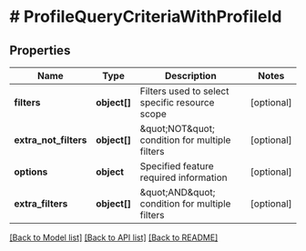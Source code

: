 # # ProfileQueryCriteriaWithProfileId

## Properties

Name | Type | Description | Notes
------------ | ------------- | ------------- | -------------
**filters** | **object[]** | Filters used to select specific resource scope | [optional]
**extra_not_filters** | **object[]** | \&quot;NOT\&quot; condition for multiple filters | [optional]
**options** | **object** | Specified feature required information | [optional]
**extra_filters** | **object[]** | \&quot;AND\&quot; condition for multiple filters | [optional]

[[Back to Model list]](../../README.md#models) [[Back to API list]](../../README.md#endpoints) [[Back to README]](../../README.md)
